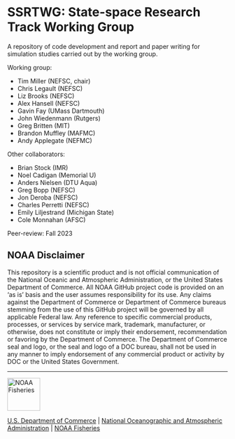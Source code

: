 # SSRTWG: State-space Research Track Working Group

A repository of code development and report and paper writing for simulation studies carried out by the working group.

Working group:
 - Tim Miller (NEFSC, chair)
 - Chris Legault (NEFSC)
 - Liz Brooks (NEFSC)
 - Alex Hansell (NEFSC)
 - Gavin Fay (UMass Dartmouth)
 - John Wiedenmann (Rutgers)
 - Greg Britten (MIT)
 - Brandon Muffley (MAFMC)
 - Andy Applegate (NEFMC)

Other collaborators:
 - Brian Stock (IMR)
 - Noel Cadigan (Memorial U)
 - Anders Nielsen (DTU Aqua)
 - Greg Bopp (NEFSC)
 - Jon Deroba (NEFSC)
 - Charles Perretti (NEFSC)
 - Emily Liljestrand (Michigan State)
 - Cole Monnahan (AFSC)

Peer-review: Fall 2023

## NOAA Disclaimer

This repository is a scientific product and is not official communication of the National Oceanic and
Atmospheric Administration, or the United States Department of Commerce. All NOAA GitHub project code is
provided on an ‘as is’ basis and the user assumes responsibility for its use. Any claims against the Department of
Commerce or Department of Commerce bureaus stemming from the use of this GitHub project will be governed
by all applicable Federal law. Any reference to specific commercial products, processes, or services by service
mark, trademark, manufacturer, or otherwise, does not constitute or imply their endorsement, recommendation or
favoring by the Department of Commerce. The Department of Commerce seal and logo, or the seal and logo of a
DOC bureau, shall not be used in any manner to imply endorsement of any commercial product or activity by
DOC or the United States Government.

****************************

<img src="https://raw.githubusercontent.com/nmfs-general-modeling-tools/nmfspalette/main/man/figures/noaa-fisheries-rgb-2line-horizontal-small.png" height="75" alt="NOAA Fisheries">

[U.S. Department of Commerce](https://www.commerce.gov/) | [National Oceanographic and Atmospheric Administration](https://www.noaa.gov) | [NOAA Fisheries](https://www.fisheries.noaa.gov/)

